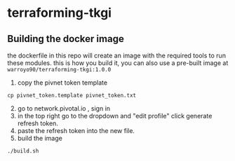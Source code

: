 # terraforming-tkgi


## Building the docker image

the dockerfile in this repo will create an image with the required tools to run these modules. this is how you build it, you can also use a pre-built image at `warroyo90/terraforming-tkgi:1.0.0`

1. copy the pivnet token template

```
cp pivnet_token.template pivnet_token.txt
```

2. go to network.pivotal.io , sign in
3. in the top right go to the dropdown and "edit profile" click generate refresh token. 
4. paste the refresh token into the new file.
5. build the image

```
./build.sh
```